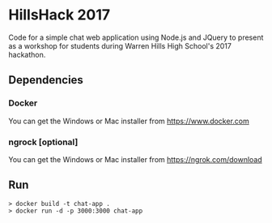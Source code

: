 # HillsHack 2017
Code for a simple chat web application using Node.js and JQuery to present as
a workshop for students during Warren Hills High School's 2017 hackathon.

## Dependencies
### Docker
You can get the Windows or Mac installer from https://www.docker.com

### ngrock [optional]
You can get the Windows or Mac installer from https://ngrok.com/download

## Run
```
> docker build -t chat-app .
> docker run -d -p 3000:3000 chat-app
```
